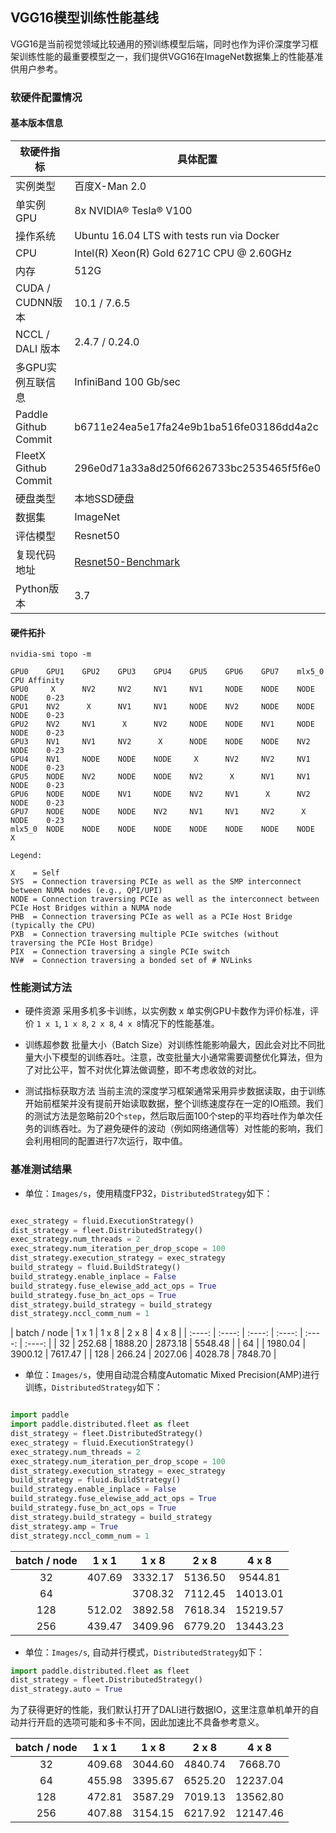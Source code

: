 ## VGG16模型训练性能基线

VGG16是当前视觉领域比较通用的预训练模型后端，同时也作为评价深度学习框架训练性能的最重要模型之一，我们提供VGG16在ImageNet数据集上的性能基准供用户参考。

### 软硬件配置情况

#### 基本版本信息
| 软硬件指标 | 具体配置 |
| ---- | ---- |
| 实例类型 | 百度X-Man 2.0 |
| 单实例GPU | 8x NVIDIA® Tesla® V100 |
| 操作系统 | Ubuntu 16.04 LTS with tests run via Docker |
| CPU | Intel(R) Xeon(R) Gold 6271C CPU @ 2.60GHz |
| 内存 | 512G |
| CUDA / CUDNN版本 | 10.1 / 7.6.5 |
| NCCL / DALI 版本 | 2.4.7 / 0.24.0 |
| 多GPU实例互联信息 | InfiniBand 100 Gb/sec |
| Paddle Github Commit | b6711e24ea5e17fa24e9b1ba516fe03186dd4a2c |
| FleetX Github Commit | 296e0d71a33a8d250f6626733bc2535465f5f6e0 |
| 硬盘类型 | 本地SSD硬盘 |
| 数据集 | ImageNet |
| 评估模型 | Resnet50 |
| 复现代码地址 | [Resnet50-Benchmark](https://github.com/PaddlePaddle/FleetX/tree/develop/benchmark/paddle) |
| Python版本 | 3.7 |

#### 硬件拓扑

``` shell
nvidia-smi topo -m
```

``` shell
GPU0    GPU1    GPU2    GPU3    GPU4    GPU5    GPU6    GPU7    mlx5_0  CPU Affinity
GPU0     X      NV2     NV2     NV1     NV1     NODE    NODE    NODE    NODE    0-23
GPU1    NV2      X      NV1     NV1     NODE    NV2     NODE    NODE    NODE    0-23
GPU2    NV2     NV1      X      NV2     NODE    NODE    NV1     NODE    NODE    0-23
GPU3    NV1     NV1     NV2      X      NODE    NODE    NODE    NV2     NODE    0-23
GPU4    NV1     NODE    NODE    NODE     X      NV2     NV2     NV1     NODE    0-23
GPU5    NODE    NV2     NODE    NODE    NV2      X      NV1     NV1     NODE    0-23
GPU6    NODE    NODE    NV1     NODE    NV2     NV1      X      NV2     NODE    0-23
GPU7    NODE    NODE    NODE    NV2     NV1     NV1     NV2      X      NODE    0-23
mlx5_0  NODE    NODE    NODE    NODE    NODE    NODE    NODE    NODE     X

Legend:

X    = Self
SYS  = Connection traversing PCIe as well as the SMP interconnect between NUMA nodes (e.g., QPI/UPI)
NODE = Connection traversing PCIe as well as the interconnect between PCIe Host Bridges within a NUMA node
PHB  = Connection traversing PCIe as well as a PCIe Host Bridge (typically the CPU)
PXB  = Connection traversing multiple PCIe switches (without traversing the PCIe Host Bridge)
PIX  = Connection traversing a single PCIe switch
NV#  = Connection traversing a bonded set of # NVLinks
```

### 性能测试方法

- 硬件资源
采用多机多卡训练，以实例数 x 单实例GPU卡数作为评价标准，评价 `1 x 1`, `1 x 8`, `2 x 8`, `4 x 8`情况下的性能基准。

- 训练超参数
批量大小（Batch Size）对训练性能影响最大，因此会对比不同批量大小下模型的训练吞吐。注意，改变批量大小通常需要调整优化算法，但为了对比公平，暂不对优化算法做调整，即不考虑收敛的对比。

- 测试指标获取方法
当前主流的深度学习框架通常采用异步数据读取，由于训练开始前框架并没有提前开始读取数据，整个训练速度存在一定的IO瓶颈。我们的测试方法是忽略前20个`step`，然后取后面100个step的平均吞吐作为单次任务的训练吞吐。为了避免硬件的波动（例如网络通信等）对性能的影响，我们会利用相同的配置进行7次运行，取中值。

### 基准测试结果

- 单位：`Images/s`，使用精度FP32，`DistributedStrategy`如下：

```python

exec_strategy = fluid.ExecutionStrategy()
dist_strategy = fleet.DistributedStrategy()
exec_strategy.num_threads = 2
exec_strategy.num_iteration_per_drop_scope = 100
dist_strategy.execution_strategy = exec_strategy
build_strategy = fluid.BuildStrategy()
build_strategy.enable_inplace = False
build_strategy.fuse_elewise_add_act_ops = True
build_strategy.fuse_bn_act_ops = True
dist_strategy.build_strategy = build_strategy
dist_strategy.nccl_comm_num = 1

```

| batch / node | 1 x 1 | 1 x 8 | 2 x 8 | 4 x 8 |
| :----: | :----: | :----: | :----: | :----: | :----: |
| 32 | 252.68 | 1888.20 | 2873.18 | 5548.48 |
| 64 |  | 1980.04 | 3900.12 | 7617.47 |
| 128 | 266.24 | 2027.06 | 4028.78 | 7848.70 |

- 单位：`Images/s`，使用自动混合精度Automatic Mixed Precision(AMP)进行训练，`DistributedStrategy`如下：

```python

import paddle
import paddle.distributed.fleet as fleet
dist_strategy = fleet.DistributedStrategy()
exec_strategy = fluid.ExecutionStrategy()
exec_strategy.num_threads = 2
exec_strategy.num_iteration_per_drop_scope = 100
dist_strategy.execution_strategy = exec_strategy
build_strategy = fluid.BuildStrategy()
build_strategy.enable_inplace = False
build_strategy.fuse_elewise_add_act_ops = True
build_strategy.fuse_bn_act_ops = True
dist_strategy.build_strategy = build_strategy
dist_strategy.amp = True
dist_strategy.nccl_comm_num = 1

```

| batch / node | 1 x 1 | 1 x 8 | 2 x 8 | 4 x 8 |
| :----: | :----: | :----: | :----: | :----: |
| 32 | 407.69 | 3332.17 | 5136.50 | 9544.81 |
| 64 |  | 3708.32 | 7112.45 | 14013.01 |
| 128 | 512.02 | 3892.58 | 7618.34 | 15219.57 |
| 256 | 439.47 | 3409.96 | 6779.20 | 13443.23 |

- 单位：`Images/s`, 自动并行模式，`DistributedStrategy`如下：

``` python
import paddle.distributed.fleet as fleet
dist_strategy = fleet.DistributedStrategy()
dist_strategy.auto = True

```

为了获得更好的性能，我们默认打开了DALI进行数据IO，这里注意单机单开的自动并行开启的选项可能和多卡不同，因此加速比不具备参考意义。

| batch / node | 1 x 1 | 1 x 8 | 2 x 8 | 4 x 8 |
| :----: | :----: | :----: | :----: | :----: |
| 32 | 409.68 | 3044.60 | 4840.74 | 7668.70 |
| 64 | 455.98 | 3395.67 | 6525.20 | 12237.04 |
| 128 | 472.81 | 3587.29 | 7019.13 | 13562.80 |
| 256 | 407.88 | 3154.15 | 6217.92 | 12147.46 |
